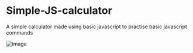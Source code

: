 # Simple-JS-calculator
A simple calculator made using basic javascript to practise basic javascript commands

![image](https://user-images.githubusercontent.com/89380099/188902520-42119510-8e57-4d0f-8ac9-caad8949c0b5.png)
